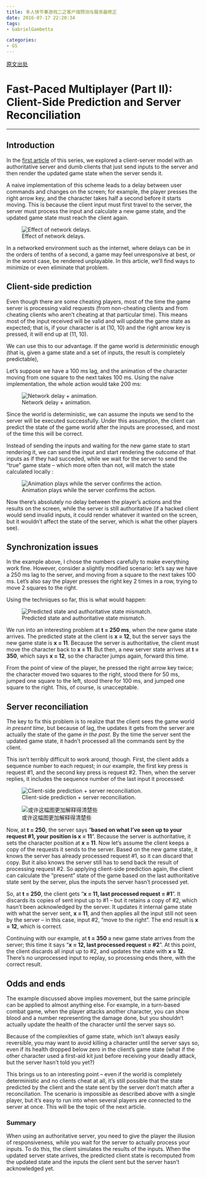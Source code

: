 ```yaml
---
title: 多人快节奏游戏二之客户端预测与服务器修正
date: 2016-07-17 22:20:34
tags:
- GabrielGambetta

categories:
- GS
---
```


[原文出处](http://www.gabrielgambetta.com/client-side-prediction-server-reconciliation.html)

<h1 class="title">Fast-Paced Multiplayer (Part II): Client-Side Prediction and Server Reconciliation</h1>

------------------

<h2 id="introduction">Introduction</h2>
<p>In the <a href="client-server-game-architecture.html">first article</a> of this series, we explored a client-server model with an authoritative server and dumb clients that just send inputs to the server and then render the updated game state when the server sends it.</p>
<p>A naive implementation of this scheme leads to a delay between user commands and changes on the screen; for example, the player presses the right arrow key, and the character takes half a second before it starts moving. This is because the client input must first travel to the server, the server must process the input and calculate a new game state, and the updated game state must reach the client again.</p>
<figure>
<img src="/img/fpm2-01.png" alt="Effect of network delays." /><figcaption>Effect of network delays.</figcaption>
</figure>
<p>In a networked environment such as the internet, where delays can be in the orders of tenths of a second, a game may feel unresponsive at best, or in the worst case, be rendered unplayable. In this article, we’ll find ways to minimize or even eliminate that problem.</p>
<h2 id="client-side-prediction">Client-side prediction</h2>
<p>Even though there are some cheating players, most of the time the game server is processing valid requests (from non-cheating clients and from cheating clients who aren’t cheating at that particular time). This means most of the input received will be valid and will update the game state as expected; that is, if your character is at (10, 10) and the right arrow key is pressed, it will end up at (11, 10).</p>
<p>We can use this to our advantage. If the game world is <em>deterministic</em> enough (that is, given a game state and a set of inputs, the result is completely predictable),</p>
<p>Let’s suppose we have a 100 ms lag, and the animation of the character moving from one square to the next takes 100 ms. Using the naive implementation, the whole action would take 200 ms:</p>
<figure>
<img src="/img/fpm2-02.png" alt="Network delay + animation." /><figcaption>Network delay + animation.</figcaption>
</figure>
<p>Since the world is deterministic, we can assume the inputs we send to the server will be executed successfully. Under this assumption, the client can predict the state of the game world after the inputs are processed, and most of the time this will be correct.</p>
<p>Instead of sending the inputs and waiting for the new game state to start rendering it, we can send the input and start rendering the outcome of that inputs as if they had succeded, while we wait for the server to send the “true” game state – which more often than not, will match the state calculated locally :</p>
<figure>
<img src="/img/fpm2-03.png" alt="Animation plays while the server confirms the action." /><figcaption>Animation plays while the server confirms the action.</figcaption>
</figure>
<p>Now there’s absolutely no delay between the player’s actions and the results on the screen, while the server is still authoritative (if a hacked client would send invalid inputs, it could render whatever it wanted on the screen, but it wouldn’t affect the state of the server, which is what the other players see).</p>
<h2 id="synchronization-issues">Synchronization issues</h2>
<p>In the example above, I chose the numbers carefully to make everything work fine. However, consider a slightly modified scenario: let’s say we have a 250 ms lag to the server, and moving from a square to the next takes 100 ms. Let’s also say the player presses the right key 2 times in a row, trying to move 2 squares to the right.</p>
<p>Using the techniques so far, this is what would happen:</p>
<figure>
<img src="/img/fpm2-04.png" alt="Predicted state and authoritative state mismatch." /><figcaption>Predicted state and authoritative state mismatch.</figcaption>
</figure>
<p>We run into an interesting problem at <strong>t = 250 ms</strong>, when the new game state arrives. The predicted state at the client is <strong>x = 12</strong>, but the server says the new game state is <strong>x = 11</strong>. Because the server is authoritative, the client must move the character back to <strong>x = 11</strong>. But then, a new server state arrives at <strong>t = 350</strong>, which says <strong>x = 12</strong>, so the character jumps again, forward this time.</p>
<p>From the point of view of the player, he pressed the right arrow key twice; the character moved two squares to the right, stood there for 50 ms, jumped one square to the left, stood there for 100 ms, and jumped one square to the right. This, of course, is unacceptable.</p>
<h2 id="server-reconciliation">Server reconciliation</h2>
<p>The key to fix this problem is to realize that the client sees the game world <em>in present time</em>, but because of lag, the updates it gets from the server are actually the state of the game <em>in the past</em>. By the time the server sent the updated game state, it hadn’t processed all the commands sent by the client.</p>
<p>This isn’t terribly difficult to work around, though. First, the client adds a sequence number to each request; in our example, the first key press is request #1, and the second key press is request #2. Then, when the server replies, it includes the sequence number of the last input it processed:</p>
<figure>
<img src="/img/fpm2-05.png" alt="Client-side prediction + server reconciliation." /><figcaption>Client-side prediction + server reconciliation.</figcaption>
</figure>
<figure>
<img src="/img/fpm2-06.png" alt="或许这幅图更加解释得清楚些" /><figcaption>或许这幅图更加解释得清楚些</figcaption>
</figure>
<p>Now, at <strong>t = 250</strong>, the server says “<strong>based on what I’ve seen up to your request #1, your position is x = 11</strong>”. Because the server is authoritative, it sets the character position at <strong>x = 11</strong>. Now let’s assume the client keeps a copy of the requests it sends to the server. Based on the new game state, it knows the server has already processed request #1, so it can discard that copy. But it also knows the server still has to send back the result of processing request #2. So applying client-side prediction again, the client can calculate the “present” state of the game based on the last authoritative state sent by the server, plus the inputs the server hasn’t processed yet.</p>
<p>So, at <strong>t = 250</strong>, the client gets “<strong>x = 11, last processed request = #1</strong>”. It discards its copies of sent input up to #1 – but it retains a copy of #2, which hasn’t been acknowledged by the server. It updates it internal game state with what the server sent, <strong>x = 11</strong>, and then applies all the input still not seen by the server – in this case, input #2, “move to the right”. The end result is <strong>x = 12</strong>, which is correct.</p>
<p>Continuing with our example, at <strong>t = 350</strong> a new game state arrives from the server; this time it says “<strong>x = 12, last processed request = #2</strong>”. At this point, the client discards all input up to #2, and updates the state with <strong>x = 12</strong>. There’s no unprocessed input to replay, so processing ends there, with the correct result.</p>
<h2 id="odds-and-ends">Odds and ends</h2>
<p>The example discussed above implies movement, but the same principle can be applied to almost anything else. For example, in a turn-based combat game, when the player attacks another character, you can show blood and a number representing the damage done, but you shouldn’t actually update the health of the character until the server says so.</p>
<p>Because of the complexities of game state, which isn’t always easily reversible, you may want to avoid killing a character until the server says so, even if its health dropped below zero in the client’s game state (what if the other character used a first-aid kit just before receiving your deadly attack, but the server hasn’t told you yet?)</p>
<p>This brings us to an interesting point – even if the world is completely deterministic and no clients cheat at all, it’s still possible that the state predicted by the client and the state sent by the server don’t match after a reconciliation. The scenario is impossible as described above with a single player, but it’s easy to run into when several players are connected to the server at once. This will be the topic of the next article.</p>
<h3 id="summary">Summary</h3>
<p>When using an authoritative server, you need to give the player the illusion of responsiveness, while you wait for the server to actually process your inputs. To do this, the client simulates the results of the inputs. When the updated server state arrives, the predicted client state is recomputed from the updated state and the inputs the client sent but the server hasn’t acknowledged yet.</p>